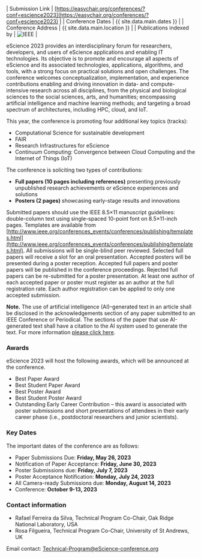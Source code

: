 | Submission Link         | [https://easychair.org/conferences/?conf=escience2023](https://easychair.org/conferences/?conf=escience2023) |
| Conference Dates        | {{ site.data.main.dates }} |
| Conference Address      | {{ site.data.main.location }} |
| Publications indexed by | <img src="{{ site.baseurl }}/images/ieee.png" alt="IEEE" /> |

eScience 2023 provides an interdisciplinary forum for researchers, developers, and users of eScience applications and enabling IT technologies. Its objective is to promote and encourage all aspects of eScience and its associated technologies, applications, algorithms, and tools, with a strong focus on practical solutions and open challenges. The conference welcomes conceptualization, implementation, and experience contributions enabling and driving innovation in data- and compute-intensive research across all disciplines, from the physical and biological sciences to the social sciences, arts, and humanities; encompassing artificial intelligence and machine learning methods; and targeting a broad spectrum of architectures, including HPC, cloud, and IoT.

This year, the conference is promoting four additional key topics (tracks):
- Computational Science for sustainable development
- FAIR
- Research Infrastructures for eScience
- Continuum  Computing: Convergence between Cloud Computing and the Internet of Things (IoT)

The conference is soliciting two types of contributions:
- **Full papers (10 pages including references)** presenting previously unpublished research achievements or eScience experiences and solutions
- **Posters (2 pages)** showcasing early-stage results and innovations

Submitted papers should use the IEEE 8.5×11 manuscript guidelines: double-column text using single-spaced 10-point font on 8.5×11-inch pages. Templates are available from [http://www.ieee.org/conferences_events/conferences/publishing/templates.html](http://www.ieee.org/conferences_events/conferences/publishing/templates.html). 
All submissions will be single-blind peer reviewed. Selected full papers will receive a slot for an oral presentation. Accepted posters will be presented during a poster reception. Accepted full papers and poster papers will be published in the conference proceedings. Rejected full papers can be re-submitted for a poster presentation. At least one author of each accepted paper or poster must register as an author at the full registration rate. Each author registration can be applied to only one accepted submission.

**Note.** The use of artificial intelligence (AI)–generated text in an article shall be disclosed in the acknowledgements section of any paper submitted to an IEEE Conference or Periodical. The sections of the paper that use AI-generated text shall have a citation to the AI system used to generate the text.  For more information [please click here](https://conferences.ieeeauthorcenter.ieee.org/author-ethics/guidelines-and-policies/submission-policies/).

### Awards

eScience 2023 will host the following awards, which will be announced at the conference.
- Best Paper Award
- Best Student Paper Award
- Best Poster Award
- Best Student Poster Award
- Outstanding Early Career Contribution – this award is associated with poster submissions and short presentations of attendees in their early career phase (i.e., postdoctoral researchers and junior scientists).

### Key Dates

The important dates of the conference are as follows:
- Paper Submissions Due: **Friday, May 26, 2023**
- Notification of Paper Acceptance: **Friday, June 30, 2023**
- Poster Submissions due: **Friday, July 7, 2023**
- Poster Acceptance Notification: **Monday, July 24, 2023**
- All Camera-ready Submissions due: **Monday, August 14, 2023**
- Conference: **October 9-13, 2023**

### Contact information

- Rafael Ferreira da Silva, Technical Program Co-Chair, Oak Ridge National Laboratory, USA
- Rosa Filgueira, Technical Program Co-Chair, University of St Andrews, UK

Email contact: [Technical-Program@eScience-conference.org](mailto:Technical-Program@eScience-conference.org)
